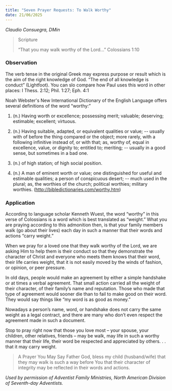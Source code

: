 ```yaml
---
title: "Seven Prayer Requests: To Walk Worthy"
date: 21/06/2025
---
```


_Claudio Consuegra, DMin_

> <p>Scripture</p>
> “That you may walk worthy of the Lord...” Colossians 1:10

### Observation

The verb tense in the original Greek may express purpose or result which is the aim of the right knowledge of God. “The end of all knowledge is conduct” (Lightfoot). You can slo compare how Paul uses this word in other places: I Thess. 2:12; Phil. 1:27; Eph. 4:1

Noah Webster's New International Dictionary of the English Language offers several definitions of the word “worthy:”

1. (n.) Having worth or excellence; possessing merit; valuable; deserving; estimable; excellent; virtuous.

2. (n.) Having suitable, adapted, or equivalent qualities or value; -- usually with of before the thing compared or the object; more rarely, with a following infinitive instead of, or with that; as, worthy of, equal in excellence, value, or dignity to; entitled to; meriting; -- usually in a good sense, but sometimes in a bad one.

3. (n.) of high station; of high social position.

4. (n.) A man of eminent worth or value; one distinguished for useful and estimable qualities; a person of conspicuous desert; -- much used in the plural; as, the worthies of the church; political worthies; military worthies. (http://bibledictionaries.com/worthy.htm)

### Application

According to language scholar Kenneth Wuest, the word “worthy” in this verse of Colossians is a word which is best translated as “weight.” What you are praying according to this admonition then, is that your family members walk (go about their lives) each day in such a manner that their words and actions “carry weight.”

When we pray for a loved one that they walk worthy of the Lord, we are asking Him to help them is their conduct so that they demonstrate the character of Christ and everyone who meets them knows that their word, their life carries weight, that it is not easily moved by the winds of fashion, or opinion, or peer pressure.

In old days, people would make an agreement by either a simple handshake or at times a verbal agreement. That small action carried all the weight of their character, of their family’s name and reputation. Those who made that type of agreement would sooner die than to fail to make good on their word. They would say things like “my word is as good as money.”

Nowadays a person’s name, word, or handshake does not carry the same weight as a legal contract, and there are many who don’t even respect the agreement made in such a document.

Stop to pray right now that those you love most – your spouse, your children, other relatives, friends – may be walk, may life in such a worthy manner that their life, their word be respected and appreciated by others. . . that it may carry weight.

> <callout>A Prayer You May Say</callout>
> Father God, bless my child (husband/wife) that they may walk is such a way before You that their character of integrity may be reflected in their words and actions.

_Used by permission of Adventist Family Ministries, North American Division of Seventh-day Adventists._